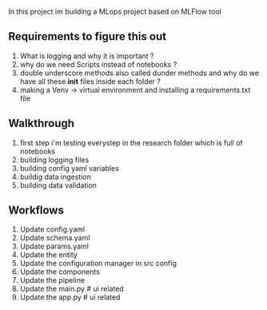 In this project im building a MLops project based on MLFlow tool

## Requirements to figure this out

1. What is logging and why it is important ?
2. why do we need Scripts instead of notebooks ?
3. double underscore methods also called dunder methods and why do we have all these __init__ files inside each folder ?
4. making a Venv -> virtual environment and installing a requirements.txt file


## Walkthrough
1. first step i'm testing everystep in the research folder which is full of notebooks
2. building logging files
3. building config yaml variables
4. buildig data ingestion 
5. building data validation


## Workflows

1. Update config.yaml
2. Update schema.yaml
3. Update params.yaml
4. Update the entity
5. Update the configuration manager in src config
6. Update the components
7. Update the pipeline 
8. Update the main.py   # ui related
9. Update the app.py    # ui related

